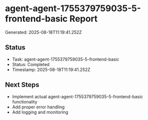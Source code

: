 # agent-agent-1755379759035-5-frontend-basic Report

Generated: 2025-08-18T11:19:41.252Z

## Status
- Task: agent-agent-1755379759035-5-frontend-basic
- Status: Completed
- Timestamp: 2025-08-18T11:19:41.252Z

## Next Steps
- Implement actual agent-agent-1755379759035-5-frontend-basic functionality
- Add proper error handling
- Add logging and monitoring
